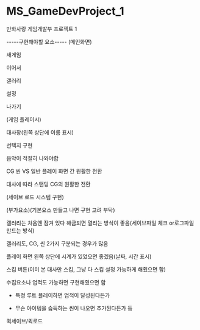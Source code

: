 # MS_GameDevProject_1
만화사랑 게임개발부 프로젝트 1

-----구현해야할 요소-----
  (메인화면)
 
 새게임
 
 이어서
 
 갤러리
 
 설정
 
 나가기
  
(게임 플레이시)
 
 대사창(왼쪽 상단에 이름 표시)
 
 선택지 구현
 
 음악이 적절히 나와야함
 
 CG 씬 VS 일반 플레이 화면 간 원활한 전환
 
 대사에 따라 스탠딩 CG의 원활한 전환

(세이브 로드 시스템 구현)

(부가요소)(기본요소 만들고 나면 구현 고려 부탁)
 
 갤러리는 처음엔 잠겨 있다 해금되면 열리는 방식이 좋음(세이브파일 체크 or로그파일 만드는 방식)
 
 갤러리도, CG, 씬 2가지 구분되는 경우가 많음
 
 플레이 화면 왼쪽 상단에 시계가 있었으면 좋겠음(날짜, 시간 표시)
 
 스킵 버튼(이미 본 대사만 스킵, 그냥 다 스킵 설정 가능하게 해줬으면 함)
 
 수집요소나 업적도 가능하면 구현해줬으면 함
 
 -   특정 루트 플레이하면 업적이 달성된다든가
 
 -   무슨 아이템을 습득하는 씬이 나오면 추가된다든가 등
 
 퀵세이브/퀵로드
